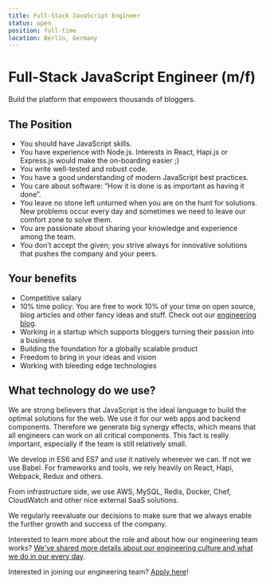 ```yaml
---
title: Full-Stack JavaScript Engineer
status: open
position: full-time
location: Berlin, Germany
---
```


# Full-Stack JavaScript Engineer (m/f)

Build the platform that empowers thousands of bloggers.

## The Position

- You should have JavaScript skills.
- You have experience with Node.js. Interests in React, Hapi.js or Express.js would make the on-boarding easier ;)
- You write well-tested and robust code.
- You have a good understanding of modern JavaScript best practices.
- You care about software: “How it is done is as important as having it done”.
- You leave no stone left unturned when you are on the hunt for solutions. New problems occur every day and sometimes we need to leave our comfort zone to solve them.
- You are passionate about sharing your knowledge and experience among the team.
- You don’t accept the given; you strive always for innovative solutions that pushes the company and your peers.

## Your benefits

- Competitive salary
- 10% time policy: You are free to work 10% of your time on open source, blog articles and other fancy ideas and stuff. Check out our [engineering blog](http://engineering.blogfoster.com).
- Working in a startup which supports bloggers turning their passion into a business
- Building the foundation for a globally scalable product
- Freedom to bring in your ideas and vision
- Working with bleeding edge technologies

## What technology do we use?

We are strong believers that JavaScript is the ideal language to build the optimal solutions for the web. We use it for our web apps and backend components. Therefore we generate big synergy effects, which means that all engineers can work on all critical components. This fact is really important, especially if the team is still relatively small.

We develop in ES6 and ES7 and use it natively wherever we can. If not we use Babel. For frameworks and tools, we rely heavily on React, Hapi, Webpack, Redux and others.

From infrastructure side, we use AWS, MySQL, Redis, Docker, Chef, CloudWatch and other nice external SaaS solutions.

We regularly reevaluate our decisions to make sure that we always enable the further growth and success of the company.

Interested to learn more about the role and about how our engineering team works? [We've shared more details about our engineering culture and what we do in our every day](https://www.blogfoster.com/engineering/jobs/javascript-engineer/).

Interested in joining our engineering team? [Apply here](https://blogfoster.workable.com/jobs/471948/candidates/new)!

